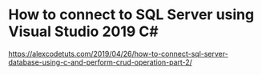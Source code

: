 # How to connect to SQL Server using Visual Studio 2019 C#
https://alexcodetuts.com/2019/04/26/how-to-connect-sql-server-database-using-c-and-perform-crud-operation-part-2/
